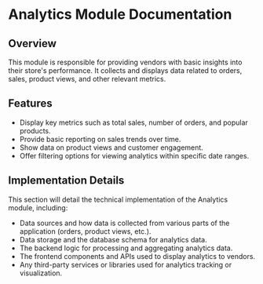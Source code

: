 # Analytics Module Documentation

## Overview

This module is responsible for providing vendors with basic insights into their store's performance. It collects and displays data related to orders, sales, product views, and other relevant metrics.

## Features

- Display key metrics such as total sales, number of orders, and popular products.
- Provide basic reporting on sales trends over time.
- Show data on product views and customer engagement.
- Offer filtering options for viewing analytics within specific date ranges.

## Implementation Details

This section will detail the technical implementation of the Analytics module, including:
- Data sources and how data is collected from various parts of the application (orders, product views, etc.).
- Data storage and the database schema for analytics data.
- The backend logic for processing and aggregating analytics data.
- The frontend components and APIs used to display analytics to vendors.
- Any third-party services or libraries used for analytics tracking or visualization.